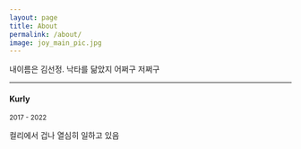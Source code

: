 ```yaml
---
layout: page
title: About
permalink: /about/
image: joy_main_pic.jpg
---
```


내이름은 김선정. 낙타를 닮았지 어쩌구 저쩌구

***

#### Kurly
<small>2017 - 2022</small>

컬리에서 겁나 열심히 일하고 있음